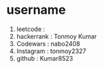 # username
1. leetcode   :
2. hackerrank	: Tonmoy Kumar
3. Codewars	  : nabo2408
4. Instagram	: tonmoy2327
5. github 		: Kumar8523
